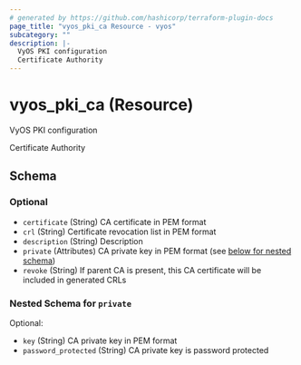 ```yaml
---
# generated by https://github.com/hashicorp/terraform-plugin-docs
page_title: "vyos_pki_ca Resource - vyos"
subcategory: ""
description: |-
  VyOS PKI configuration
  Certificate Authority
---
```


# vyos_pki_ca (Resource)

VyOS PKI configuration

Certificate Authority



<!-- schema generated by tfplugindocs -->
## Schema

### Optional

- `certificate` (String) CA certificate in PEM format
- `crl` (String) Certificate revocation list in PEM format
- `description` (String) Description
- `private` (Attributes) CA private key in PEM format (see [below for nested schema](#nestedatt--private))
- `revoke` (String) If parent CA is present, this CA certificate will be included in generated CRLs

<a id="nestedatt--private"></a>
### Nested Schema for `private`

Optional:

- `key` (String) CA private key in PEM format
- `password_protected` (String) CA private key is password protected
